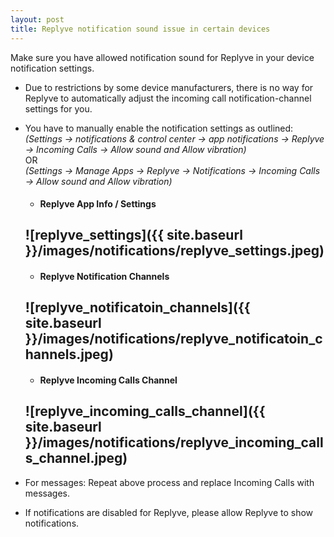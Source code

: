 ```yaml
---
layout: post
title: Replyve notification sound issue in certain devices
---
```

Make sure you have allowed notification sound for Replyve in your device notification settings.
* Due to restrictions by some device manufacturers, there is no way for Replyve to automatically adjust the incoming call notification-channel settings for you.
* You have to manually enable the notification settings as outlined:\
  *(Settings -> notifications & control center -> app notifications -> Replyve -> Incoming Calls -> Allow sound and Allow vibration)*\
   OR\
  *(Settings -> Manage Apps -> Replyve -> Notifications -> Incoming Calls -> Allow sound and Allow vibration)*

   * #### Replyve App Info / Settings
   ![replyve_settings]({{ site.baseurl }}/images/notifications/replyve_settings.jpeg)
    ---------------------------------------

   * #### Replyve Notification Channels
   ![replyve_notificatoin_channels]({{ site.baseurl }}/images/notifications/replyve_notificatoin_channels.jpeg)
    ---------------------------------------

   * #### Replyve Incoming Calls Channel
   ![replyve_incoming_calls_channel]({{ site.baseurl }}/images/notifications/replyve_incoming_calls_channel.jpeg)
    ---------------------------------------


* For messages:
Repeat above process and replace Incoming Calls with messages.

* If notifications are disabled for Replyve, please allow Replyve to show notifications.